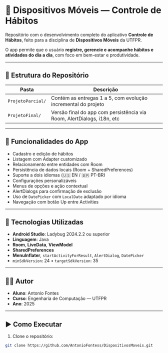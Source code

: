 # 📱 Dispositivos Móveis — Controle de Hábitos

Repositório com o desenvolvimento completo do aplicativo **Controle de Hábitos**, feito para a disciplina de **Dispositivos Móveis** da UTFPR.

O app permite que o usuário **registre, gerencie e acompanhe hábitos e atividades do dia a dia**, com foco em bem-estar e produtividade.

---

## 📂 Estrutura do Repositório

| Pasta         | Descrição                                                                 |
|---------------|---------------------------------------------------------------------------|
| `ProjetoParcial/` | Contém as entregas 1 a 5, com evolução incremental do projeto         |
| `ProjetoFinal/`   | Versão final do app com persistência via Room, AlertDialogs, i18n, etc |

---

## 📱 Funcionalidades do App

- Cadastro e edição de hábitos
- Listagem com Adapter customizado
- Relacionamento entre entidades com Room
- Persistência de dados locais (Room + SharedPreferences)
- Suporte a dois idiomas (🇺🇸 EN / 🇧🇷 PT-BR)
- Configurações personalizáveis
- Menus de opções e ação contextual
- AlertDialogs para confirmação de exclusão
- Uso de `DatePicker` com `LocalDate` adaptado por idioma
- Navegação com botão Up entre Activities

---

## 🧪 Tecnologias Utilizadas

- **Android Studio**: Ladybug 2024.2.2 ou superior
- **Linguagem**: Java
- **Room**, **LiveData**, **ViewModel**
- **SharedPreferences**
- **MenuInflater**, `startActivityForResult`, `AlertDialog`, `DatePicker`
- `minSdkVersion`: 24 • `targetSdkVersion`: 35

---

## 👨‍💻 Autor

- **Aluno**: Antonio Fontes  
- **Curso**: Engenharia de Computação — UTFPR  
- **Ano**: 2025

---

## ▶️ Como Executar

1. Clone o repositório:
```bash
git clone https://github.com/AntonioFontess/DispositivosMoveis.git
